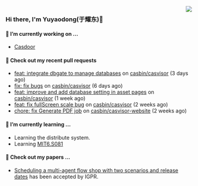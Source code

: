 <img align="right" src="https://github-readme-stats.vercel.app/api?username=leo220yuyaodog&show_icons=true&icon_color=805AD5&text_color=718096&bg_color=ffffff&hide_title=true" />

### Hi there, I'm Yuyaodong(于耀东)👋
#### 🔭 I’m currently working on ...
- [Casdoor](https://github.com/casdoor)

#### 🔨 Check out my recent pull requests

- [feat: integrate dbgate to manage databases](https://github.com/casbin/casvisor/pull/68) on [casbin/casvisor](https://github.com/casbin/casvisor) (3 days ago)
- [fix: fix bugs](https://github.com/casbin/casvisor/pull/67) on [casbin/casvisor](https://github.com/casbin/casvisor) (6 days ago)
- [feat: improve and add database setting in asset pages](https://github.com/casbin/casvisor/pull/66) on [casbin/casvisor](https://github.com/casbin/casvisor) (1 week ago)
- [feat: fix fullScreen scale bug](https://github.com/casbin/casvisor/pull/65) on [casbin/casvisor](https://github.com/casbin/casvisor) (2 weeks ago)
- [chore: fix Generate PDF job](https://github.com/casbin/casvisor-website/pull/11) on [casbin/casvisor-website](https://github.com/casbin/casvisor-website) (2 weeks ago)

#### 🌱 I’m currently learning ...
- Learning the distribute system.
- Learning [MIT6.S081](https://pdos.csail.mit.edu/6.828/2021/schedule.html)

#### 📜 Check out my papers ...
- [Scheduling a multi-agent flow shop with two scenarios and release dates](https://www.tandfonline.com/doi/full/10.1080/00207543.2023.2188646) has been accepted by IGPR.

